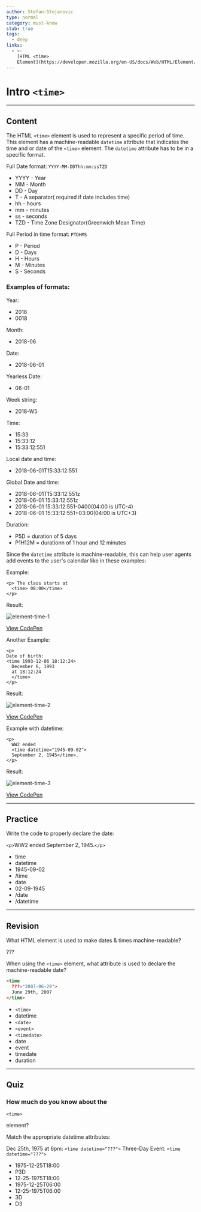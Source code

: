```yaml
---
author: Stefan-Stojanovic
type: normal
category: must-know
stub: true
tags:
  - deep
links:
  - >-
    [HTML <time>
    Element](https://developer.mozilla.org/en-US/docs/Web/HTML/Element/time){documentation}
---
```


# Intro `<time>`


---

## Content

The HTML `<time>` element is used to represent a specific period of time. This element has a machine-readable `datetime` attribute that indicates the time and or date of the `<time>` element. The `datetime` attribute has to be in a specific format.

Full Date format: `YYYY-MM-DDThh:mm:ssTZD`

- YYYY -  Year
- MM   -  Month
- DD   -  Day
- T    -  A separator( required if date includes time)
- hh   -  hours
- mm   -  minutes
- ss   -  seconds
- TZD  -  Time Zone Designator(Greenwich Mean Time)

Full Period in time format: `PTDHMS`

- P    -  Period
- D    -  Days
- H    -  Hours
- M    -  Minutes
- S    -  Seconds

### Examples of formats:

Year:

- 2018
- 0018

Month:

- 2018-06

Date:

- 2018-06-01

Yearless Date:

- 06-01

Week string:

- 2018-W5

Time:

- 15:33
- 15:33:12
- 15:33:12:551

Local date and time:

- 2018-06-01T15:33:12:551

Global Date and time:

- 2018-06-01T15:33:12:551z
- 2018-06-01 15:33:12:551z
- 2018-06-01 15:33:12:551-0400(04:00 is UTC-4)
- 2018-06-01 15:33:12:551+03:00(04:00 is UTC+3)

Duration:

- P5D = duration of 5 days
- P1H12M = durationn of 1 hour and 12 minutes

Since the `datetime` attribute is machine-readable, this can help user agents add events to the user's calendar like in these examples:

Example:

```plain-text
<p> The class starts at
  <time> 08:00</time>
</p>
```

Result:

![element-time-1](https://img.enkipro.com/5c7f2e3b34d43cb42042e0b722cff81f.png)

[View CodePen](https://codepen.io/enkidevs/pen/qyROGe)

Another Example:

```plain-text
<p>
Date of birth:
<time 1993-12-06 18:12:24>
  December 6, 1993
  at 18:12:24
  </time>
</p>
```

Result:

![element-time-2](https://img.enkipro.com/522c250380d236a6eba0cbe53555d171.png)

[View CodePen](https://codepen.io/enkidevs/pen/oMBbvN)

Example with datetime:

```plain-text
<p>
  WW2 ended
  <time datetime="1945-09-02">
  September 2, 1945</time>.
</p>
```

Result:

![element-time-3](https://img.enkipro.com/2da767e543dbe16abb35d97344d23339.png)

[View CodePen](https://codepen.io/enkidevs/pen/MBJKgB)


---

## Practice

Write the code to properly declare the date:

`<p>`WW2 ended <??? ???="???">September 2, 1945<???>.`</p>`

- time
- datetime
- 1945-09-02
- /time
- date
- 02-09-1945
- /date
- /datetime


---

## Revision

What HTML element is used to make dates & times machine-readable?

???

When using the `<time>` element, what attribute is used to declare the machine-readable date?

```html
<time
  ???="2007-06-29">
  June 29th, 2007
</time>
```

- `<time>`
- datetime
- `<date>`
- `<event>`
- `<timedate>`
- date
- event
- timedate
- duration


---

## Quiz

### How much do you know about the 

`<time>`

 element?


Match the appropriate datetime attributes:

Dec 25th, 1975 at 6pm: `<time datetime="???">`
Three-Day Event: `<time datetime="???">`

- 1975-12-25T18:00
- P3D
- 12-25-1975T18:00
- 1975-12-25T06:00
- 12-25-1975T06:00
- 3D
- D3
 
